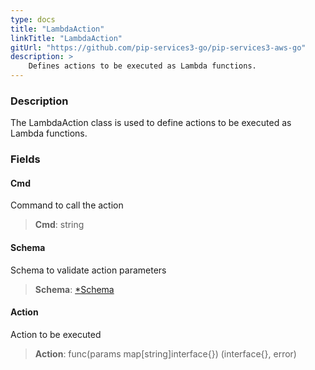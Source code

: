 ```yaml
---
type: docs
title: "LambdaAction"
linkTitle: "LambdaAction"
gitUrl: "https://github.com/pip-services3-go/pip-services3-aws-go"
description: >
    Defines actions to be executed as Lambda functions.
---
```


### Description

The LambdaAction class is used to define actions to be executed as Lambda functions.

### Fields

<span class="hide-title-link">

#### Cmd
Command to call the action
> **Cmd**: string

#### Schema
Schema to validate action parameters
> **Schema**: [*Schema](../../../commons/validate/schema)

#### Action
Action to be executed
> **Action**: func(params map[string]interface{}) (interface{}, error)

</span>
